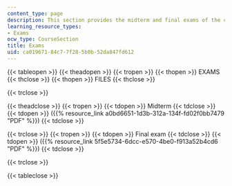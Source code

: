 ```yaml
---
content_type: page
description: This section provides the midterm and final exams of the course.
learning_resource_types:
- Exams
ocw_type: CourseSection
title: Exams
uid: ca019671-84c7-7f28-5b0b-52da847fd612
---
```


{{< tableopen >}}
{{< theadopen >}}
{{< tropen >}}
{{< thopen >}}
EXAMS
{{< thclose >}}
{{< thopen >}}
FILES
{{< thclose >}}

{{< trclose >}}

{{< theadclose >}}
{{< tropen >}}
{{< tdopen >}}
Midterm
{{< tdclose >}}
{{< tdopen >}}
({{% resource_link a0bd6651-1d3b-312a-134f-fd02f0bb7479 "PDF" %}})
{{< tdclose >}}

{{< trclose >}}
{{< tropen >}}
{{< tdopen >}}
Final exam
{{< tdclose >}}
{{< tdopen >}}
({{% resource_link 5f5e5734-6dcc-e570-4be0-f913a52b4cd6 "PDF" %}})
{{< tdclose >}}

{{< trclose >}}

{{< tableclose >}}